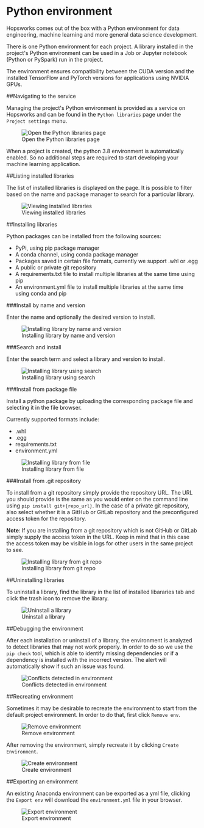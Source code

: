 # Python environment

Hopsworks comes out of the box with a Python environment for data engineering, machine learning and more general data science development.

There is one Python environment for each project. A library installed in the project's Python environment can be used in a Job or Jupyter notebook (Python or PySpark) run in the project.

The environment ensures compatibility between the CUDA version and the installed TensorFlow and PyTorch versions for applications using NVIDIA GPUs.

##Navigating to the service

Managing the project's Python environment is provided as a service on Hopsworks and can be found in the `Python libraries` page under the `Project settings` menu.

<p align="center">
  <figure>
    <img src="../../assets/images/python/navigate.gif" alt="Open the Python libraries page">
    <figcaption>Open the Python libraries page</figcaption>
  </figure>
</p>

When a project is created, the python 3.8 environment is automatically enabled. So no additional steps are required to start developing your machine learning application.

##Listing installed libraries

The list of installed libraries is displayed on the page. It is possible to filter based on the name and package manager to search for a particular library.

<p align="center">
  <figure>
    <img src="../../assets/images/python/list.png" alt="Viewing installed libraries">
    <figcaption>Viewing installed libraries</figcaption>
  </figure>
</p>

##Installing libraries

Python packages can be installed from the following sources:

* PyPi, using pip package manager
* A conda channel, using conda package manager
* Packages saved in certain file formats, currently we support .whl or .egg
* A public or private git repository
* A requirements.txt file to install multiple libraries at the same time using pip
* An environment.yml file to install multiple libraries at the same time using conda and pip

###Install by name and version

Enter the name and optionally the desired version to install.

<p align="center">
  <figure>
    <img src="../../assets/images/python/install_name_version.gif" alt="Installing library by name and version">
    <figcaption>Installing library by name and version</figcaption>
  </figure>
</p>

###Search and install

Enter the search term and select a library and version to install.

<p align="center">
  <figure>
    <img src="../../assets/images/python/install_search.gif" alt="Installing library using search">
    <figcaption>Installing library using search</figcaption>
  </figure>
</p>

###Install from package file

Install a python package by uploading the corresponding package file and selecting it in the file browser.

Currently supported formats include:

* .whl
* .egg
* requirements.txt
* environment.yml

<p align="center">
  <figure>
    <img src="../../assets/images/python/install_dep.gif" alt="Installing library from file">
    <figcaption>Installing library from file</figcaption>
  </figure>
</p>

###Install from .git repository

To install from a git repository simply provide the repository URL. The URL you should provide is the same as you would enter on the command line using `pip install git+{repo_url}`.
In the case of a private git repository, also select whether it is a GitHub or GitLab repository and the preconfigured access token for the repository.

**Note**: If you are installing from a git repository which is not GitHub or GitLab simply supply the access token in the URL. Keep in mind that in this case the access token may be visible in logs for other users in the same project to see.

<p align="center">
  <figure>
    <img src="../../assets/images/python/install_git.gif" alt="Installing library from git repo">
    <figcaption>Installing library from git repo</figcaption>
  </figure>
</p>

##Uninstalling libraries

To uninstall a library, find the library in the list of installed libararies tab and click the trash icon to remove the library.

<p align="center">
  <figure>
    <img src="../../assets/images/python/uninstall.png" alt="Uninstall a library">
    <figcaption>Uninstall a library</figcaption>
  </figure>
</p>

##Debugging the environment

After each installation or uninstall of a library, the environment is analyzed to detect libraries that may not work properly. In order to do so we use the ``pip check`` tool, which is able to identify missing dependencies or if a dependency is installed with the incorrect version.
The alert will automatically show if such an issue was found.


<p align="center">
  <figure>
    <img src="../../assets/images/python/conflicts.png" alt="Conflicts detected in environment">
    <figcaption>Conflicts detected in environment</figcaption>
  </figure>
</p>

##Recreating environment

Sometimes it may be desirable to recreate the environment to start from the default project environment. In order to do that, first click `Remove env`.

<p align="center">
  <figure>
    <img src="../../assets/images/python/remove_env.png" alt="Remove environment">
    <figcaption>Remove environment</figcaption>
  </figure>
</p>

After removing the environment, simply recreate it by clicking `Create Environment`.

<p align="center">
  <figure>
    <img src="../../assets/images/python/create_env.png" alt="Create environment">
    <figcaption>Create environment</figcaption>
  </figure>
</p>

##Exporting an environment

An existing Anaconda environment can be exported as a yml file, clicking the `Export env` will download the `environment.yml` file in your browser.

<p align="center">
  <figure>
    <img src="../../assets/images/python/export_env.png" alt="Export environment">
    <figcaption>Export environment</figcaption>
  </figure>
</p>